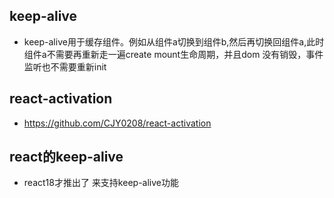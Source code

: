 ## keep-alive
* keep-alive用于缓存组件。例如从组件a切换到组件b,然后再切换回组件a,此时组件a不需要再重新走一遍create mount生命周期，并且dom 没有销毁，事件监听也不需要重新init

## react-activation
* https://github.com/CJY0208/react-activation

## react的keep-alive
* react18才推出了<Offsreen /> 来支持keep-alive功能

